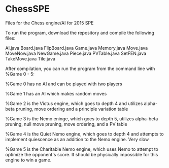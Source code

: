 # ChessSPE
Files for the Chess engine/AI for 2015 SPE


To run the program, download the repository and compile the following files:

AI.java
Board.java
FlipBoard.java
Game.java
Memory.java
Move.java
MoveNow.java
NewGame.java
Piece.java
PVTable.java
SetFEN.java
TakeMove.java
Tile.java

After compilation, you can run the program from the command line with %Game 0 - 5:

%Game 0 has no AI and can be played with two players

%Game 1 has an AI which makes random moves

%Game 2 is the Victus engine, which goes to depth 4 and utilizes alpha-beta pruning, move ordering and a principle variation table

%Game 3 is the Nemo eninge, which goes to depth 5, utilizes alpha-beta pruning, null move pruning, move ordering, and a PV table

%Game 4 is the Quiet Nemo engine, which goes to depth 4 and attempts to implement quiescence as an addition to the Nemo engine.  Very slow

%Game 5 is the Charitable Nemo engine, which uses Nemo to attempt to optimize the opponent's score.  It should be physically impossible for this engine to win a game.
